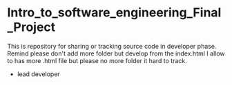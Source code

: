 # Intro_to_software_engineering_Final_Project
This is repository for sharing or tracking source code in developer phase.
Remind please don't add more folder but develop from the index.html
I allow to has more .html file but please no more folder it hard to track.
- lead developer
